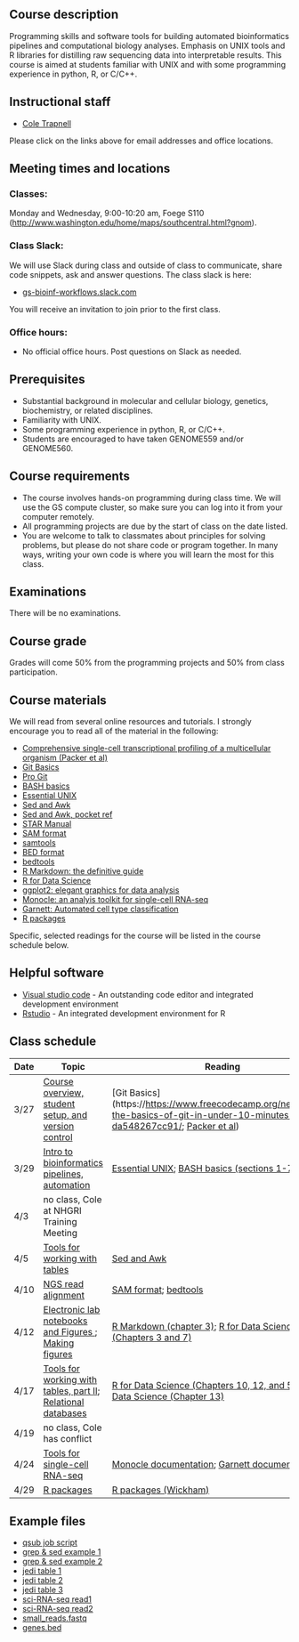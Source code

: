 <meta charset="utf-8"/>
<script type="text/x-mathjax-config">
  MathJax.Hub.Config({
    // Don't process any delimiters, only <script type="math/tex">
    // tags generated by kramdown from $$...$$ in source.
    // (Could also avoid loading tex preprocessor - only need
    // tex input jax - but not worth the trouble.)
    tex2jax: {
      inlineMath: [],
      displayMath: [],
    }
  });
</script>
<script src="https://cdnjs.cloudflare.com/ajax/libs/mathjax/2.7.0/MathJax.js?config=TeX-AMS_HTML"></script>

## Course description
Programming skills and software tools for building automated bioinformatics pipelines and computational biology analyses. Emphasis on UNIX tools and R libraries for distilling raw sequencing data into interpretable results.  This course is aimed at students familiar with UNIX and with some programming experience in python, R, or C/C++.

## Instructional staff
* [Cole Trapnell](http://cole-trapnell-lab.github.io/)

Please click on the links above for email addresses and office locations.

## Meeting times and locations
### Classes: 

Monday and Wednesday, 9:00-10:20 am, Foege S110 (http://www.washington.edu/home/maps/southcentral.html?gnom).

### Class Slack: 
We will use Slack during class and outside of class to communicate, share code snippets, ask and answer questions. The class slack is here:
* [gs-bioinf-workflows.slack.com](https://gs-bioinf-workflows.slack.com)

You will receive an invitation to join prior to the first class.

### Office hours: 
* No official office hours. Post questions on Slack as needed.

## Prerequisites
* Substantial background in molecular and cellular biology, genetics, biochemistry, or related disciplines.
* Familiarity with UNIX.
* Some programming experience in python, R, or C/C++. 
* Students are encouraged to have taken GENOME559 and/or GENOME560.

## Course requirements
* The course involves hands-on programming during class time. We will use the GS compute cluster, so make sure you can log into it from your computer remotely.
* All programming projects are due by the start of class on the date listed.
* You are welcome to talk to classmates about principles for solving problems, but please do not share code or program together. In many ways, writing your own code is where you will learn the most for this class.

## Examinations

There will be no examinations.

## Course grade
Grades will come 50% from the programming projects and 50% from class participation.   


## Course materials
We will read from several online resources and tutorials. I strongly encourage you to read all of the material in the following:

* [Comprehensive single-cell transcriptional profiling of a multicellular organism (Packer et al)](http://cole-trapnell-lab.github.io/papers/cao-scrnaseq-combinatorial-indexing/)
* [Git Basics](https://www.freecodecamp.org/news/learn-the-basics-of-git-in-under-10-minutes-da548267cc91/)
* [Pro Git](https://git-scm.com/book/en/v2)
* [BASH basics](https://tldp.org/HOWTO/Bash-Prog-Intro-HOWTO.html)
* [Essential UNIX](https://www.unixtutorial.org/basic-unix-commands)
* [Sed and Awk](https://learning.oreilly.com/library/view/sed-awk/1565922255/)
* [Sed and Awk, pocket ref](https://learning.oreilly.com/library/view/sed-and-awk/0596003528/)
* [STAR Manual](https://github.com/alexdobin/STAR/blob/master/doc/STARmanual.pdf)
* [SAM format](https://samtools.github.io/hts-specs/SAMv1.pdf)
* [samtools](http://www.htslib.org/doc/samtools.html)
* [BED format](http://genome.ucsc.edu/FAQ/FAQformat#format1)
* [bedtools](https://bedtools.readthedocs.io/en/latest/)
* [R Markdown: the definitive guide](https://bookdown.org/yihui/rmarkdown/)
* [R for Data Science](https://r4ds.had.co.nz/)
* [ggplot2: elegant graphics for data analysis](https://github.com/hadley/ggplot2-book)
* [Monocle: an analyis toolkit for single-cell RNA-seq](https://cole-trapnell-lab.github.io/monocle3/)
* [Garnett: Automated cell type classification](https://cole-trapnell-lab.github.io/garnett/)
* [R packages](http://r-pkgs.had.co.nz/)

Specific, selected readings for the course will be listed in the course schedule below.

## Helpful software

* [Visual studio code](https://code.visualstudio.com/) - An outstanding code editor and integrated development environment
* [Rstudio](https://rstudio.com/) - An integrated development environment for R

## Class schedule

| Date |  Topic | Reading | 
| ---- | ------------- | ----------------- | 
|  3/27   | [Course overview, student setup, and version control](slides/class_1_intro/) | [Git Basics](https://https://www.freecodecamp.org/news/learn-the-basics-of-git-in-under-10-minutes-da548267cc91/; [Packer et al](http://cole-trapnell-lab.github.io/papers/cao-scrnaseq-combinatorial-indexing/))  | 
|  3/29  | [Intro to bioinformatics pipelines, automation](slides/class_2_automation) | [Essential UNIX](https://www.unixtutorial.org/basic-unix-commands); [BASH basics (sections 1-7)](https://tldp.org/HOWTO/Bash-Prog-Intro-HOWTO.html) | 
|   4/3   | no class, Cole at NHGRI Training Meeting | |
|   4/5   | [Tools for working with tables](slides/class_3_tools_for_tables) | [Sed and Awk](https://learning.oreilly.com/library/view/sed-awk/1565922255/) | 
|   4/10  | [NGS read alignment](slides/class_4_ngs_read_alignment)  | [SAM format](https://samtools.github.io/hts-specs/SAMv1.pdf); [bedtools](https://bedtools.readthedocs.io/en/latest/) | 
|   4/12  | [Electronic lab notebooks and Figures ](slides/class_5_electronic_lab_notebooks); [Making figures](slides/class_6_making_figures)  | [R Markdown (chapter 3)](https://bookdown.org/yihui/rmarkdown/); [R for Data Science (Chapters 3 and 7)](https://r4ds.had.co.nz/)| 
|   4/17   | [Tools for working with tables, part II](slides/class_7_tools_for_tables_part_2); [Relational databases](slides/class_9_relational_databases)| [R for Data Science (Chapters 10, 12, and 5 )](https://r4ds.had.co.nz/);  [R for Data Science (Chapter 13)](https://r4ds.had.co.nz/)  | 
|   4/19   | no class, Cole has conflict | 
|   4/24   | [Tools for single-cell RNA-seq](slides/class_8_tools_for_sc_rna_seq) | [Monocle documentation](https://cole-trapnell-lab.github.io/monocle3/); [Garnett documentation](https://cole-trapnell-lab.github.io/garnett/) |  
|   4/29  | [R packages](slides/class_10_R_packages) | [R packages (Wickham)](http://r-pkgs.had.co.nz/) |

## Example files

* [qsub job script](example_files/example_qsub.sh)
* [grep & sed example 1](example_files/grep_sed_example1.txt)
* [grep & sed example 2](example_files/grep_sed_example2.txt)
* [jedi table 1](example_files/jedi_example1.txt)
* [jedi table 2](example_files/jedi_example2.txt)
* [jedi table 3](example_files/jedi_example3.txt)
* [sci-RNA-seq read1](example_files/exampleR1.fastq)
* [sci-RNA-seq read2](example_files/exampleR2.fastq)
* [small_reads.fastq](example_files/small_reads.fastq)
* [genes.bed](example_files/genes.bed)
